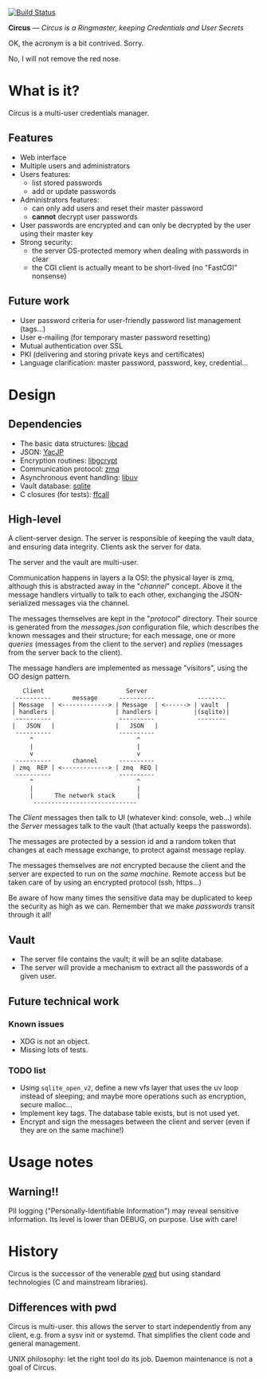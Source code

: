 [![Build Status](https://travis-ci.org/cadrian/circus.png?branch=master)](https://travis-ci.org/cadrian/circus)

**Circus** — *Circus is a Ringmaster, keeping Credentials and User Secrets*

OK, the acronym is a bit contrived. Sorry.

No, I will not remove the red nose.

# What is it?

Circus is a multi-user credentials manager.

## Features

* Web interface
* Multiple users and administrators
* Users features:
  * list stored passwords
  * add or update passwords
* Administrators features:
  * can only add users and reset their master password
  * **cannot** decrypt user passwords
* User passwords are encrypted and can only be decrypted by the user using their master key
* Strong security:
  * the server OS-protected memory when dealing with passwords in clear
  * the CGI client is actually meant to be short-lived (no "FastCGI" nonsense)

## Future work

* User password criteria for user-friendly password list management (tags...)
* User e-mailing (for temporary master password resetting)
* Mutual authentication over SSL
* PKI (delivering and storing private keys and certificates)
* Language clarification: master password, password, key, credential…

# Design

## Dependencies

* The basic data structures: [libcad](https://github.com/cadrian/libcad)
* JSON: [YacJP](https://github.com/cadrian/yacjp)
* Encryption routines: [libgcrypt](https://www.gnu.org/software/libgcrypt/)
* Communication protocol: [zmq](http://zeromq.org/)
* Asynchronous event handling: [libuv](https://github.com/libuv/libuv)
* Vault database: [sqlite](https://www.sqlite.org/)
* C closures (for tests): [ffcall](http://www.haible.de/bruno/packages-ffcall.html)

## High-level

A client-server design. The server is responsible of keeping the vault
data, and ensuring data integrity. Clients ask the server for data.

The server and the vault are multi-user.

Communication happens in layers a la OSI: the physical layer is zmq,
although this is abstracted away in the "*channel*" concept.  Above it
the message handlers virtually to talk to each other, exchanging the
JSON-serialized messages via the channel.

The messages themselves are kept in the "*protocol*" directory. Their
source is generated from the *messages.json* configuration file, which
describes the known messages and their structure; for each message,
one or more *queries* (messages from the client to the server) and
*replies* (messages from the server back to the client).

The message handlers are implemented as message "visitors", using the
OO design pattern.

        Client                       Server
      ----------      message      ----------            --------
     | Message  | <-------------> | Message  | <------> | vault  |
     | handlers |                 | handlers |          |(sqlite)|
      ----------                   ----------            --------
     |   JSON   |                 |   JSON   |
      ----------                   ----------
          ^                             ^
          |                             |
          v                             v
      ----------      channel      ----------
     | zmq  REP | <-------------> | zmq  REQ |
      ----------                   ----------
          ^                             ^
          |                             |
          |      The network stack      |
           -----------------------------

The *Client* messages then talk to UI (whatever kind: console, web…)
while the *Server* messages talk to the vault (that actually keeps the
passwords).

The messages are protected by a session id and a random token that
changes at each message exchange, to protect against message
replay.

The messages themselves are *not* encrypted because the client and the
server are expected to run on the *same machine*. Remote access but be
taken care of by using an encrypted protocol (ssh, https…)

Be aware of how many times the sensitive data may be duplicated to
keep the security as high as we can. Remember that we make *passwords*
transit through it all!

## Vault

* The server file contains the vault; it will be an sqlite database.
* The server will provide a mechanism to extract all the passwords of
  a given user.

## Future technical work

### Known issues

* XDG is not an object.
* Missing lots of tests.

### TODO list

* Using `sqlite_open_v2`, define a new vfs layer that uses the uv loop
  instead of sleeping; and maybe more operations such as encryption,
  secure malloc…
* Implement key tags. The database table exists, but is not used yet.
* Encrypt and sign the messages between the client and server (even
  if they are on the same machine!)

# Usage notes

## Warning!!

PII logging ("Personally-Identifiable Information") may reveal
sensitive information. Its level is lower than DEBUG, on purpose. Use
with care!

# History

Circus is the successor of the venerable
[pwd](https://github.com/cadrian/pwd/) but using standard technologies
(C and mainstream libraries).

## Differences with pwd

Circus is multi-user. this allows the
server to start independently from any client, e.g. from a sysv init
or systemd. That simplifies the client code and general
management.

UNIX philosophy: let the right tool do its job. Daemon maintenance is
not a goal of Circus.
